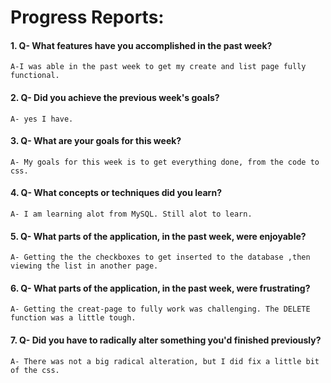 # Progress Reports:


#### 1. Q- What features have you accomplished in the past week?

	A-I was able in the past week to get my create and list page fully functional.

#### 2. Q- Did you achieve the previous week's goals?

	A- yes I have.

#### 3. Q- What are your goals for this week?

	A- My goals for this week is to get everything done, from the code to css.

#### 4. Q- What concepts or techniques did you learn?

	A- I am learning alot from MySQL. Still alot to learn.

#### 5. Q- What parts of the application, in the past week, were enjoyable?

	A- Getting the the checkboxes to get inserted to the database ,then viewing the list in another page.

#### 6. Q- What parts of the application, in the past week, were frustrating?

	A- Getting the creat-page to fully work was challenging. The DELETE function was a little tough.

#### 7. Q- Did you have to radically alter something you'd finished previously?

	A- There was not a big radical alteration, but I did fix a little bit of the css.